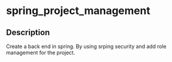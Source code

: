 ﻿# spring_project_management
 ## Description
 
 Create a back end in spring.
 By using srping security and add role management for the project.
 
 
